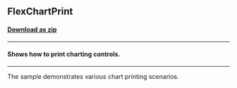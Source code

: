 ## FlexChartPrint
#### [Download as zip](https://downgit.github.io/#/home?url=https://github.com/GrapeCity/ComponentOne-UWP-Samples/tree/master/\C1.UWP.FlexChart\CS\FlexChartPrint)
____
#### Shows how to print charting controls.
____
The sample demonstrates various chart printing scenarios.
